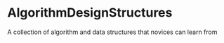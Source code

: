 # AlgorithmDesignStructures
A collection of algorithm and data structures that novices can learn from
